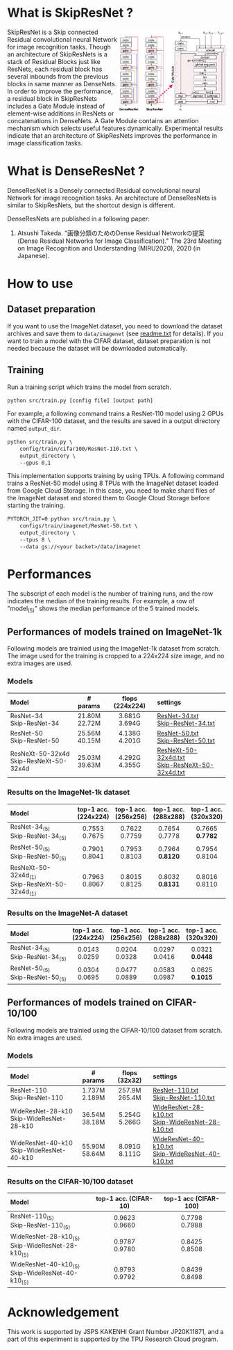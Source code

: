 # What is SkipResNet ?

[<img alt="Architecture of DenseResNets" src="res/architecture.png" width="250px" align="right">](res/architecture.png)

SkipResNet is a Skip connected Residual convolutional neural Network for image recognition tasks.
Though an architecture of SkipResNets is a stack of Residual Blocks just like ResNets, each residual block has several inbounds from the previous blocks in same manner as DenseNets.
In order to improve the performance, a residual block in SkipResNets includes a Gate Module instead of element-wise additions in ResNets or concatenations in DenseNets.
A Gate Module contains an attention mechanism which selects useful features dynamically.
Experimental results indicate that an architecture of SkipResNets improves the performance in image classification tasks.

# What is DenseResNet ?

DenseResNet is a Densely connected Residual convolutional neural Network for image recognition tasks.
An architecture of DenseResNets is similar to SkipResNets, but the shortcut design is different.

<div class="clearfix"></div>

DenseResNets are published in a following paper:
1. Atsushi Takeda. "画像分類のためのDense Residual Networkの提案 (Dense Residual Networks for Image Classification)." The 23rd Meeting on Image Recognition and Understanding (MIRU2020), 2020 (in Japanese).

# How to use
## Dataset preparation
If you want to use the ImageNet dataset, you need to download the dataset archives and save them to `data/imagenet` (see [readme.txt](data/imagenet/readme.txt) for details). If you want to train a model with the CIFAR dataset, dataset preparation is not needed because the dataset will be downloaded automatically.

## Training
Run a training script which trains the model from scratch.
```
python src/train.py [config file] [output path]
```
For example, a following command trains a ResNet-110 model  using 2 GPUs with the CIFAR-100 dataset, and the results are saved in a output directory named `output_dir`.
```
python src/train.py \
    config/train/cifar100/ResNet-110.txt \
    output_directory \
    --gpus 0,1
```
This implementation supports training by using TPUs. A following command trains a ResNet-50 model using 8 TPUs with the ImageNet dataset loaded from Google Cloud Storage. In this case, you need to make shard files of the ImageNet dataset and stored them to Google Cloud Storage before starting the training.
```
PYTORCH_JIT=0 python src/train.py \
    configs/train/imagenet/ResNet-50.txt \
    output_directory \
    --tpus 8 \
    --data gs://<your backet>/data/imagenet
```

# Performances
The subscript of each model is the number of training runs, and the row indicates the median of the training results. For example, a row of "model<sub>(5)</sub>" shows the median performance of the 5 trained models.

## Performances of models trained on ImageNet-1k
Following models are trainied using the ImageNet-1k dataset from scratch. The image used for the training is cropped to a 224x224 size image, and no extra images are used.

### Models
|Model|# params|flops (224x224)|settings|
|:---|:---:|:---:|:---|
|ResNet-34<br>Skip-ResNet-34|21.80M<br>22.72M|3.681G<br>3.694G|[ResNet-34.txt](configs/train/imagenet/ResNet-34.txt)<br>[Skip-ResNet-34.txt](configs/train/imagenet/Skip-ResNet-34.txt)|
|ResNet-50<br>Skip-ResNet-50|25.56M<br>40.15M|4.138G<br>4.201G|[ResNet-50.txt](configs/train/imagenet/ResNet-50.txt)<br>[Skip-ResNet-50.txt](configs/train/imagenet/Skip-ResNet-50.txt)|
|ResNeXt-50-32x4d<br>Skip-ResNeXt-50-32x4d|25.03M<br>39.63M|4.292G<br>4.355G|[ResNeXt-50-32x4d.txt](configs/train/imagenet/ResNeXt-50-32x4d.txt)<br>[Skip-ResNeXt-50-32x4d.txt](configs/train/imagenet/Skip-ResNeXt-50-32x4d.txt)|

### Results on the ImageNet-1k dataset
|Model|top-1 acc.<br>(224x224)|top-1 acc.<br>(256x256)|top-1 acc.<br>(288x288)|top-1 acc.<br>(320x320)|
|:---|:---:|:---:|:---:|:---:|
|ResNet-34<sub>(5)</sub><br>Skip-ResNet-34<sub>(5)</sub>|0.7553<br>0.7675|0.7622<br>0.7759|0.7654<br>0.7778|0.7665<br>**0.7782**|
|ResNet-50<sub>(5)</sub><br>Skip-ResNet-50<sub>(5)</sub>|0.7901<br>0.8041|0.7953<br>0.8103|0.7964<br>**0.8120**|0.7954<br>0.8104|
|ResNeXt-50-32x4d<sub>(1)</sub><br>Skip-ResNeXt-50-32x4d<sub>(1)</sub>|0.7963<br>0.8067|0.8015<br>0.8125|0.8032<br>**0.8131**|0.8016<br>0.8110|

### Results on the ImageNet-A dataset
|Model|top-1 acc.<br>(224x224)|top-1 acc.<br>(256x256)|top-1 acc.<br>(288x288)|top-1 acc.<br>(320x320)|
|:---|:---:|:---:|:---:|:---:|
|ResNet-34<sub>(5)</sub><br>Skip-ResNet-34<sub>(5)</sub>|0.0143<br>0.0259|0.0204<br>0.0328|0.0297<br>0.0416|0.0321<br>**0.0448**|
|ResNet-50<sub>(5)</sub><br>Skip-ResNet-50<sub>(5)</sub>|0.0304<br>0.0695|0.0477<br>0.0889|0.0583<br>0.0987|0.0625<br>**0.1015**|

## Performances of models trained on CIFAR-10/100
Following models are trainied using the CIFAR-10/100 dataset from scratch. No extra images are used.

### Models
|Model|# params|flops (32x32)|settings|
|:---|:---:|:---:|:---|
|ResNet-110<br>Skip-ResNet-110|1.737M<br>2.189M|257.9M<br>265.4M|[ResNet-110.txt](configs/train/cifar100/ResNet-110.txt)<br>[Skip-ResNet-110.txt](configs/train/cifar100/Skip-ResNet-110.txt)|
|WideResNet-28-k10<br>Skip-WideResNet-28-k10|36.54M<br>38.18M|5.254G<br>5.266G|[WideResNet-28-k10.txt](configs/train/cifar100/WideResNet-28-k10.txt)<br>[Skip-WideResNet-28-k10.txt](configs/train/cifar100/Skip-WideResNet-28-k10.txt)|
|WideResNet-40-k10<br>Skip-WideResNet-40-k10|55.90M<br>58.64M|8.091G<br>8.111G|[WideResNet-40-k10.txt](configs/train/cifar100/WideResNet-40-k10.txt)<br>[Skip-WideResNet-40-k10.txt](configs/train/cifar100/Skip-WideResNet-40-k10.txt)|

### Results on the CIFAR-10/100 dataset
|Model|top-1 acc. (CIFAR-10)|top-1 acc (CIFAR-100)|
|:---|:---:|:---:|
|ResNet-110<sub>(5)</sub><br>Skip-ResNet-110<sub>(5)</sub>|0.9623<br>0.9660|0.7798<br>0.7988|
|WideResNet-28-k10<sub>(5)</sub><br>Skip-WideResNet-28-k10<sub>(5)</sub>|0.9787<br>0.9780|0.8425<br>0.8508|
|WideResNet-40-k10<sub>(5)</sub><br>Skip-WideResNet-40-k10<sub>(5)</sub>|0.9793<br>0.9792|0.8439<br>0.8498|

# Acknowledgement
This work is supported by JSPS KAKENHI Grant Number JP20K11871, and a part of this experiment is supported by the TPU Research Cloud program.
